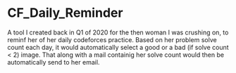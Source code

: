 # CF_Daily_Reminder

A tool I created back in Q1 of 2020 for the then woman I was crushing on, to reminf her of her daily codeforces practice. Based on her problem solve count each day, it would automatically select a good or a bad (if solve count < 2) image. That along with a mail containig her solve count would then be automatically send to her email.  
